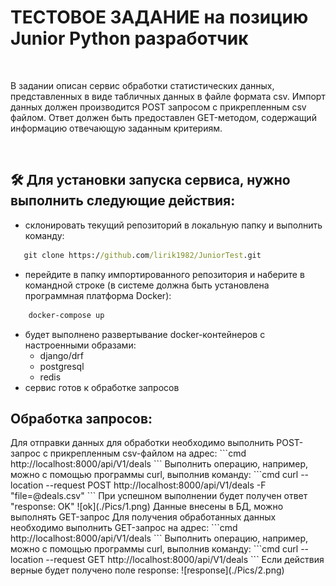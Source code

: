 <h1>ТЕСТОВОЕ ЗАДАНИЕ на позицию 
Junior Python разработчик 
</h1>
<br>

В задании описан сервис обработки статистических данных, представленных в виде табличных данных в файле формата csv.
Импорт данных должен производится POST запросом с прикрепленным csv файлом.
Ответ должен быть предоставлен GET-методом, содержащий информацию отвечающую заданным критериям.

<br>

## 🛠️ Для установки запуска сервиса, нужно выполнить следующие действия:

- склонировать текущий репозиторий в локальную папку и выполнить команду:
 ```cmd
    git clone https://github.com/lirik1982/JuniorTest.git
```
- перейдите в папку импортированного репозитория и наберите в командной строке (в системе должна быть установлена программная платформа Docker):
```cmd
    docker-compose up
```
- будет выполнено развертывание docker-контейнеров с настроенными образами:
    - django/drf
    - postgresql
    - redis
 - сервис готов к обработке запросов


## Обработка запросов:
<POST>
Для отправки данных для обработки необходимо выполнить POST-запрос с прикрепленным csv-файлом на адрес:
```cmd
    http://localhost:8000/api/V1/deals
```
Выполнить операцию, например, можно с помощью программы curl, выполнив команду:
 ```cmd
    curl --location --request POST http://localhost:8000/api/V1/deals -F "file=@deals.csv"
```
При успешном выполнении будет получен ответ "response: OK"
![ok](./Pics/1.png)
Данные внесены в БД, можно выполнять GET-запрос

<GET>
Для получения обработанных данных необходимо выполнить GET-запрос на адрес:
```cmd
    http://localhost:8000/api/V1/deals
```
Выполнить операцию, например, можно с помощью программы curl, выполнив команду:
 ```cmd
    curl --location --request GET http://localhost:8000/api/V1/deals
```
Если действия верные будет получено поле response:
![response](./Pics/2.png)
  
